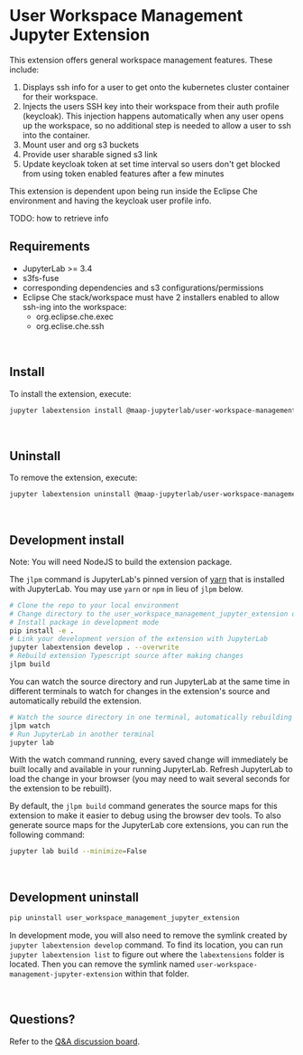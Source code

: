 # User Workspace Management Jupyter Extension

This extension offers general workspace management features. These include:

1. Displays ssh info for a user to get onto the kubernetes cluster container for their workspace.
2. Injects the users SSH key into their workspace from their auth profile (keycloak). This injection happens automatically when any user opens up the workspace, so no additional step is needed to allow a user to ssh into the container.
3. Mount user and org s3 buckets
4. Provide user sharable signed s3 link
5. Update keycloak token at set time interval so users don't get blocked from using token enabled features after a few minutes

This extension is dependent upon being run inside the Eclipse Che environment and having the keycloak user profile info.  

TODO: how to retrieve info
&nbsp;

## Requirements

* JupyterLab >= 3.4
* s3fs-fuse
* corresponding dependencies and s3 configurations/permissions
* Eclipse Che stack/workspace must have 2 installers enabled to allow ssh-ing into the workspace:  
  * org.eclipse.che.exec
  * org.eclise.che.ssh
  
&nbsp;  
## Install

To install the extension, execute:

```bash
jupyter labextension install @maap-jupyterlab/user-workspace-management-jupyter-extension
```
  
&nbsp;
## Uninstall

To remove the extension, execute:

```bash
jupyter labextension uninstall @maap-jupyterlab/user-workspace-management-jupyter-extension
```
  
&nbsp;
## Development install

Note: You will need NodeJS to build the extension package.

The `jlpm` command is JupyterLab's pinned version of
[yarn](https://yarnpkg.com/) that is installed with JupyterLab. You may use
`yarn` or `npm` in lieu of `jlpm` below.

```bash
# Clone the repo to your local environment
# Change directory to the user_workspace_management_jupyter_extension directory
# Install package in development mode
pip install -e .
# Link your development version of the extension with JupyterLab
jupyter labextension develop . --overwrite
# Rebuild extension Typescript source after making changes
jlpm build
```

You can watch the source directory and run JupyterLab at the same time in different terminals to watch for changes in the extension's source and automatically rebuild the extension.

```bash
# Watch the source directory in one terminal, automatically rebuilding when needed
jlpm watch
# Run JupyterLab in another terminal
jupyter lab
```

With the watch command running, every saved change will immediately be built locally and available in your running JupyterLab. Refresh JupyterLab to load the change in your browser (you may need to wait several seconds for the extension to be rebuilt).

By default, the `jlpm build` command generates the source maps for this extension to make it easier to debug using the browser dev tools. To also generate source maps for the JupyterLab core extensions, you can run the following command:

```bash
jupyter lab build --minimize=False
```
  
&nbsp;
## Development uninstall

```bash
pip uninstall user_workspace_management_jupyter_extension
```

In development mode, you will also need to remove the symlink created by `jupyter labextension develop`
command. To find its location, you can run `jupyter labextension list` to figure out where the `labextensions`
folder is located. Then you can remove the symlink named `user-workspace-management-jupyter-extension` within that folder.
  
&nbsp;
## Questions?
Refer to the [Q&A discussion board](https://github.com/MAAP-Project/user-workspace-management-jupyter-extension/discussions/categories/q-a).